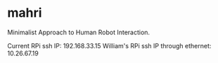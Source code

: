 # mahri
Minimalist Approach to Human Robot Interaction.


Current RPi ssh IP: 192.168.33.15
William's RPi ssh IP through ethernet: 10.26.67.19

